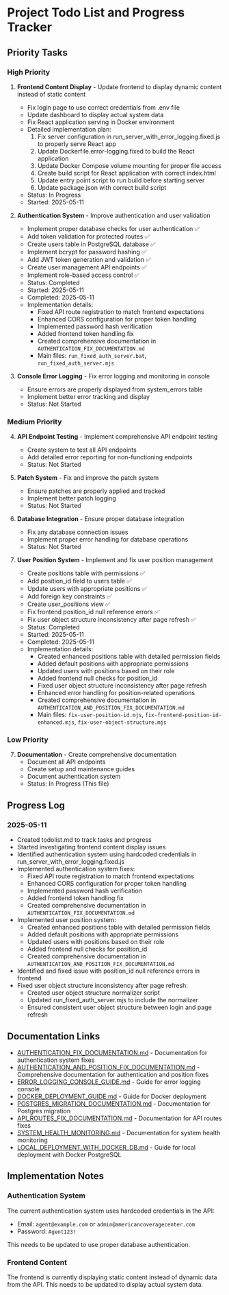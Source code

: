 # Project Todo List and Progress Tracker

## Priority Tasks

### High Priority
1. **Frontend Content Display** - Update frontend to display dynamic content instead of static content
   - Fix login page to use correct credentials from .env file
   - Update dashboard to display actual system data
   - Fix React application serving in Docker environment
   - Detailed implementation plan:
     1. Fix server configuration in run_server_with_error_logging.fixed.js to properly serve React app
     2. Update Dockerfile.error-logging.fixed to build the React application
     3. Update Docker Compose volume mounting for proper file access
     4. Create build script for React application with correct index.html
     5. Update entry point script to run build before starting server
     6. Update package.json with correct build script
   - Status: In Progress
   - Started: 2025-05-11

2. **Authentication System** - Improve authentication and user validation
   - Implement proper database checks for user authentication ✅
   - Add token validation for protected routes ✅
   - Create users table in PostgreSQL database ✅
   - Implement bcrypt for password hashing ✅
   - Add JWT token generation and validation ✅
   - Create user management API endpoints ✅
   - Implement role-based access control ✅
   - Status: Completed
   - Started: 2025-05-11
   - Completed: 2025-05-11
   - Implementation details:
     - Fixed API route registration to match frontend expectations
     - Enhanced CORS configuration for proper token handling
     - Implemented password hash verification
     - Added frontend token handling fix
     - Created comprehensive documentation in `AUTHENTICATION_FIX_DOCUMENTATION.md`
     - Main files: `run_fixed_auth_server.bat`, `run_fixed_auth_server.mjs`

3. **Console Error Logging** - Fix error logging and monitoring in console
   - Ensure errors are properly displayed from system_errors table
   - Implement better error tracking and display
   - Status: Not Started

### Medium Priority
4. **API Endpoint Testing** - Implement comprehensive API endpoint testing
   - Create system to test all API endpoints
   - Add detailed error reporting for non-functioning endpoints
   - Status: Not Started

5. **Patch System** - Fix and improve the patch system
   - Ensure patches are properly applied and tracked
   - Implement better patch logging
   - Status: Not Started

6. **Database Integration** - Ensure proper database integration
   - Fix any database connection issues
   - Implement proper error handling for database operations
   - Status: Not Started

7. **User Position System** - Implement and fix user position management
   - Create positions table with permissions ✅
   - Add position_id field to users table ✅
   - Update users with appropriate positions ✅
   - Add foreign key constraints ✅
   - Create user_positions view ✅
   - Fix frontend position_id null reference errors ✅
   - Fix user object structure inconsistency after page refresh ✅
   - Status: Completed
   - Started: 2025-05-11
   - Completed: 2025-05-11
   - Implementation details:
     - Created enhanced positions table with detailed permission fields
     - Added default positions with appropriate permissions
     - Updated users with positions based on their role
     - Added frontend null checks for position_id
     - Fixed user object structure inconsistency after page refresh
     - Enhanced error handling for position-related operations
     - Created comprehensive documentation in `AUTHENTICATION_AND_POSITION_FIX_DOCUMENTATION.md`
     - Main files: `fix-user-position-id.mjs`, `fix-frontend-position-id-enhanced.mjs`, `fix-user-object-structure.mjs`

### Low Priority
7. **Documentation** - Create comprehensive documentation
   - Document all API endpoints
   - Create setup and maintenance guides
   - Document authentication system
   - Status: In Progress (This file)

## Progress Log

### 2025-05-11
- Created todolist.md to track tasks and progress
- Started investigating frontend content display issues
- Identified authentication system using hardcoded credentials in run_server_with_error_logging.fixed.js
- Implemented authentication system fixes:
  - Fixed API route registration to match frontend expectations
  - Enhanced CORS configuration for proper token handling
  - Implemented password hash verification
  - Added frontend token handling fix
  - Created comprehensive documentation in `AUTHENTICATION_FIX_DOCUMENTATION.md`
- Implemented user position system:
  - Created enhanced positions table with detailed permission fields
  - Added default positions with appropriate permissions
  - Updated users with positions based on their role
  - Added frontend null checks for position_id
  - Created comprehensive documentation in `AUTHENTICATION_AND_POSITION_FIX_DOCUMENTATION.md`
- Identified and fixed issue with position_id null reference errors in frontend
- Fixed user object structure inconsistency after page refresh:
  - Created user object structure normalizer script
  - Updated run_fixed_auth_server.mjs to include the normalizer
  - Ensured consistent user object structure between login and page refresh

## Documentation Links

- [AUTHENTICATION_FIX_DOCUMENTATION.md](Console_Release_Complete_Package/AUTHENTICATION_FIX_DOCUMENTATION.md) - Documentation for authentication system fixes
- [AUTHENTICATION_AND_POSITION_FIX_DOCUMENTATION.md](Console_Release_Complete_Package/AUTHENTICATION_AND_POSITION_FIX_DOCUMENTATION.md) - Comprehensive documentation for authentication and position fixes
- [ERROR_LOGGING_CONSOLE_GUIDE.md](Console_Release_Complete_Package/ERROR_LOGGING_CONSOLE_GUIDE.md) - Guide for error logging console
- [DOCKER_DEPLOYMENT_GUIDE.md](DOCKER_DEPLOYMENT_GUIDE.md) - Guide for Docker deployment
- [POSTGRES_MIGRATION_DOCUMENTATION.md](POSTGRES_MIGRATION_DOCUMENTATION.md) - Documentation for Postgres migration
- [API_ROUTES_FIX_DOCUMENTATION.md](API_ROUTES_FIX_DOCUMENTATION.md) - Documentation for API routes fixes
- [SYSTEM_HEALTH_MONITORING.md](SYSTEM_HEALTH_MONITORING.md) - Documentation for system health monitoring
- [LOCAL_DEPLOYMENT_WITH_DOCKER_DB.md](Console_Release_Complete_Package/LOCAL_DEPLOYMENT_WITH_DOCKER_DB.md) - Guide for local deployment with Docker PostgreSQL

## Implementation Notes

### Authentication System
The current authentication system uses hardcoded credentials in the API:
- Email: `agent@example.com` or `admin@americancoveragecenter.com`
- Password: `Agent123!`

This needs to be updated to use proper database authentication.

### Frontend Content
The frontend is currently displaying static content instead of dynamic data from the API. This needs to be updated to display actual system data.
